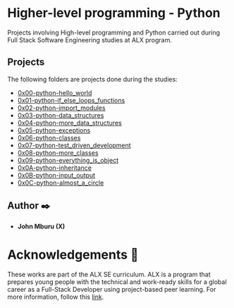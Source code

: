 # Higher-level programming - Python

Projects involving High-level programming and Python carried out during Full Stack Software Engineering studies at ALX program.

## Projects
The following folders are projects done during the studies:

* [0x00-python-hello_world](0x00-python-hello_world)
* [0x01-python-if_else_loops_functions](0x01-python-if_else_loops_functions)
* [0x02-python-import_modules](0x02-python-import_modules)
* [0x03-python-data_structures](0x03-python-data_structures)
* [0x04-python-more_data_structures](0x04-python-more_data_structures)
* [0x05-python-exceptions](0x05-python-exceptions)
* [0x06-python-classes](0x06-python-classes)
* [0x07-python-test_driven_development](0x07-python-test_driven_development)
* [0x08-python-more_classes](0x08-python-more_classes)
* [0x09-python-everything_is_object](0x09-python-everything_is_object)
* [0x0A-python-inheritance](0x0A-python-inheritance)
* [0x0B-python-input_output](0x0B-python-input_output)
* [0x0C-python-almost_a_circle](0x0C-python-almost_a_circle)


## Author :black_nib:
* <b>John Mburu (X)</b>

# Acknowledgements :pray:
These works are part of the ALX SE curriculum. ALX is a program that prepares young people with the technical and work-ready skills for a global career as a Full-Stack Developer using project-based peer learning. For more information, follow this <a href="https://www.alxafrica.com/software-engineering-2022/"> link</a>.
